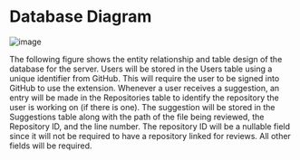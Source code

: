 # Database Diagram
![image](https://github.com/Capstone-Projects-2023-Fall/project-code-review-chatbot/assets/70736675/5430f365-ca57-4f91-9357-7991f12cee22)

The following figure shows the entity relationship and table design of the database for the server. Users will be stored in the Users table using a unique identifier from GitHub. This will require the user to be signed into GitHub to use the extension. Whenever a user receives a suggestion, an entry will be made in the Repositories table to identify the repository the user is working on (if there is one). The suggestion will be stored in the Suggestions table along with the path of the file being reviewed, the Repository ID, and the line number. The repository ID will be a nullable field since it will not be required to have a repository linked for reviews. All other fields will be required.

